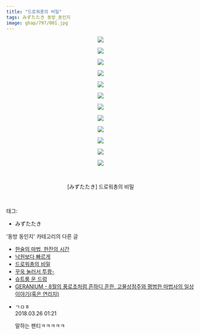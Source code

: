 ```yaml
---
title: "드로워총의 비밀"
tags: みずたたき 동방_동인지
image: ghap/797/001.jpg
---
```

<div class="article">
<p style="text-align: center; clear: none; float: none;"><img src="{{ site.nasurl }}/ghap/797/001.jpg"/></p>
<p style="text-align: center; clear: none; float: none;"><img src="{{ site.nasurl }}/ghap/797/002.jpg"/></p>
<p style="text-align: center; clear: none; float: none;"><img src="{{ site.nasurl }}/ghap/797/003.jpg"/></p>
<p style="text-align: center; clear: none; float: none;"><img src="{{ site.nasurl }}/ghap/797/004.jpg"/></p>
<p style="text-align: center; clear: none; float: none;"><img src="{{ site.nasurl }}/ghap/797/005.jpg"/></p>
<p style="text-align: center; clear: none; float: none;"><img src="{{ site.nasurl }}/ghap/797/006.jpg"/></p>
<p style="text-align: center; clear: none; float: none;"><img src="{{ site.nasurl }}/ghap/797/007.jpg"/></p>
<p style="text-align: center; clear: none; float: none;"><img src="{{ site.nasurl }}/ghap/797/008.jpg"/></p>
<p style="text-align: center; clear: none; float: none;"><img src="{{ site.nasurl }}/ghap/797/009.jpg"/></p>
<p style="text-align: center; clear: none; float: none;"><img src="{{ site.nasurl }}/ghap/797/010.jpg"/></p>
<p style="text-align: center; clear: none; float: none;"><img src="{{ site.nasurl }}/ghap/797/011.jpg"/></p>
<p style="text-align: center; clear: none; float: none;"><img src="{{ site.nasurl }}/ghap/797/012.jpg"/></p>
<p style="text-align: center; clear: none; float: none;"><br/></p>
<p style="text-align: center; clear: none; float: none;">[みずたたき] 드로워총의 비밀</p>
<p><br/></p>
</div><div class="tagTrail">
<p>태그: </p>
<ul>
<li>みずたたき</li>
</ul>
</div><div class="another">
<p>'동방 동인지' 카테고리의 다른 글</p>
<ul>
<li><a href="/2016-07-10-ghap_799">한술의 마법, 한잔의 시간</a></li>
<li><a href="/2016-07-10-ghap_798">낙원보다 빠르게</a></li>
<li><a href="/2016-07-10-ghap_797">드로워총의 비밀</a></li>
<li><a href="/2016-07-10-ghap_795">꾸욱 눌러서 투쾅-</a></li>
<li><a href="/2016-07-10-ghap_794">슈트룸 운 드렁</a></li>
<li><a href="/2016-07-10-ghap_793">GERANIUM - 8월의 풍로초처럼 흔하디 흔한, 고물상점주와 평범한 마법사의 일상이야기(혹은 연리지)</a></li>
</ul>
</div><div class="cb_module cb_fluid">
<div class="cb_wrt cb_profile">
<div class="comment">
<ul>
<li class="cb_thumb_off" id="comment15227270">
<div class="cb_comment_area">
<div class="cb_info_area">
<div class="cb_section">
<span class="cb_nick_name">ㄱㅁㅎ</span>
</div>
<div class="cb_section">
<span class="cb_date">2018.03.26 01:21 </span>
</div>
</div>
<div class="cb_dsc_comment">
<p class="cb_dsc">
											말하는 팬티ㅋㅋㅋㅋㅋ
										</p>
</div>
</div></li>
</ul>
</div>
</div><!-- commentList close -->
</div>